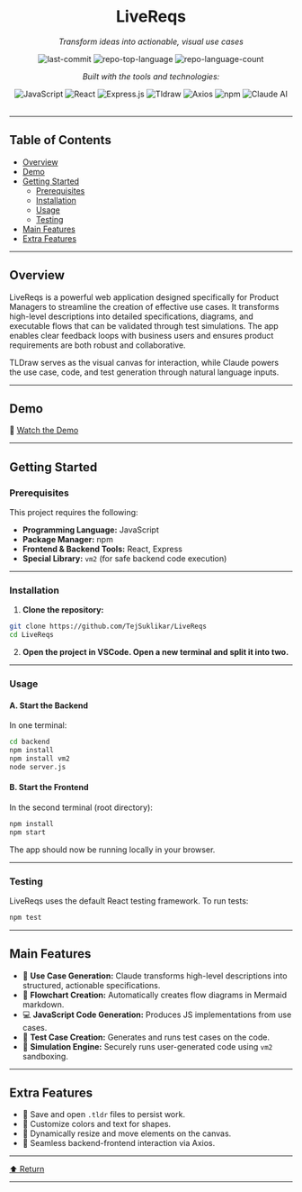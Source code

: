 <div id="top">

<!-- HEADER STYLE: CLASSIC -->
<div align="center">

# LiveReqs

<em>Transform ideas into actionable, visual use cases</em>

<!-- BADGES -->
<img src="https://img.shields.io/github/last-commit/TejSuklikar/LiveReqs?style=flat&logo=git&logoColor=white&color=0080ff" alt="last-commit">
<img src="https://img.shields.io/github/languages/top/TejSuklikar/LiveReqs?style=flat&color=0080ff" alt="repo-top-language">
<img src="https://img.shields.io/github/languages/count/TejSuklikar/LiveReqs?style=flat&color=0080ff" alt="repo-language-count">

<em>Built with the tools and technologies:</em>

<img src="https://img.shields.io/badge/JavaScript-F7DF1E.svg?style=flat&logo=javascript&logoColor=black" alt="JavaScript">
<img src="https://img.shields.io/badge/React-61DAFB.svg?style=flat&logo=react&logoColor=black" alt="React">
<img src="https://img.shields.io/badge/Express.js-000000.svg?style=flat&logo=express&logoColor=white" alt="Express.js">
<img src="https://img.shields.io/badge/Tldraw-000000.svg?style=flat&logoColor=white" alt="Tldraw">
<img src="https://img.shields.io/badge/Axios-5A29E4.svg?style=flat&logo=axios&logoColor=white" alt="Axios">
<img src="https://img.shields.io/badge/NPM-CB3837.svg?style=flat&logo=npm&logoColor=white" alt="npm">
<img src="https://img.shields.io/badge/Claude-000000.svg?style=flat&logo=Anthropic&logoColor=white" alt="Claude AI">

</div>
<br>

---

## Table of Contents

- [Overview](#overview)
- [Demo](#demo)
- [Getting Started](#getting-started)
    - [Prerequisites](#prerequisites)
    - [Installation](#installation)
    - [Usage](#usage)
    - [Testing](#testing)
- [Main Features](#main-features)
- [Extra Features](#extra-features)

---

## Overview

LiveReqs is a powerful web application designed specifically for Product Managers to streamline the creation of effective use cases. It transforms high-level descriptions into detailed specifications, diagrams, and executable flows that can be validated through test simulations. The app enables clear feedback loops with business users and ensures product requirements are both robust and collaborative.

TLDraw serves as the visual canvas for interaction, while Claude powers the use case, code, and test generation through natural language inputs.

---

## Demo

🎥 [Watch the Demo](https://drive.google.com/file/d/1vHlgmCA0g7pTzsWpSPBkkDVtMHJ_NYDg/view)

---

## Getting Started

### Prerequisites

This project requires the following:

- **Programming Language:** JavaScript
- **Package Manager:** npm
- **Frontend & Backend Tools:** React, Express
- **Special Library:** `vm2` (for safe backend code execution)

---

### Installation

1. **Clone the repository:**

```sh
git clone https://github.com/TejSuklikar/LiveReqs
cd LiveReqs
```

2. **Open the project in VSCode. Open a new terminal and split it into two.**

---

### Usage

#### A. Start the Backend

In one terminal:

```sh
cd backend
npm install
npm install vm2
node server.js
```

#### B. Start the Frontend

In the second terminal (root directory):

```sh
npm install
npm start
```

The app should now be running locally in your browser.

---

### Testing

LiveReqs uses the default React testing framework. To run tests:

```sh
npm test
```

---

## Main Features

- 🧠 **Use Case Generation:** Claude transforms high-level descriptions into structured, actionable specifications.
- 🧾 **Flowchart Creation:** Automatically creates flow diagrams in Mermaid markdown.
- 💻 **JavaScript Code Generation:** Produces JS implementations from use cases.
- 🧪 **Test Case Creation:** Generates and runs test cases on the code.
- 🧬 **Simulation Engine:** Securely runs user-generated code using `vm2` sandboxing.

---

## Extra Features

- 💾 Save and open `.tldr` files to persist work.
- 🎨 Customize colors and text for shapes.
- 🔄 Dynamically resize and move elements on the canvas.
- 🔗 Seamless backend-frontend interaction via Axios.

---

<div align="left"><a href="#top">⬆ Return</a></div>

---
